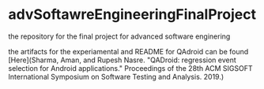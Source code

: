 # advSoftawreEngineeringFinalProject
the repository for the final project for advanced software enginering

the artifacts for the experiamental and README for QAdroid can be found [Here](Sharma, Aman, and Rupesh Nasre. "QADroid: regression event selection for Android applications." Proceedings of the 28th ACM SIGSOFT International Symposium on Software Testing and Analysis. 2019.)
